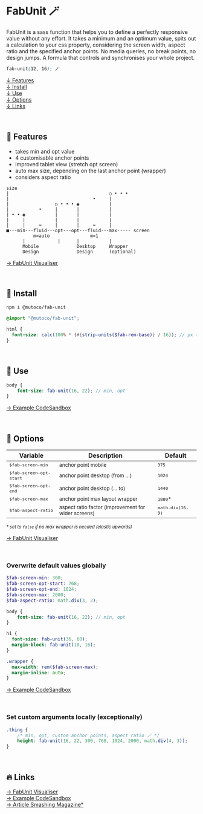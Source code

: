 # FabUnit 🪄

FabUnit is a sass function that helps you to define a perfectly responsive value without any effort. It takes a minimum and an optimum value, spits out a calculation to your css property, considering the screen width, aspect ratio and the specified anchor points. No media queries, no break points, no design jumps. A formula that controls and synchronises your whole project.

```scss
fab-unit(12, 16); 🪄
```
 

[↓ Features](#-features)   
[↓ Install](#-install)  
[↓ Use](#-use)  
[↓ Options](#-options)  
[↓ Links](#-links)  
 
&nbsp;

## 💚 Features

- takes min and opt value
- 4 customisable anchor points
- improved tablet view (stretch opt screen)
- auto max size, depending on the last anchor point (wrapper)
- considers aspect ratio


```
size
|                                     ○ • • •
|                               •     |
|                 ○ • • • ◉           |
|           •     |       |           |
| • • ◉           |       |           |
|     |           |       |           |
|     |     ≈     |       |     ≈     |
■---min---fluid---opt---opt---fluid---max----- screen
          m=auto               m=1
      |            |      |           |
      Mobile              Desktop     Wrapper
      Design              Design      (optional)
```
[→ FabUnit Visualiser](https://codepen.io/Faboolea/live/yLvGMqZ/ed43660a7931e55b2fb2ec35d18e7f8c) 

&nbsp;

## 📀 Install

```bash
npm i @mutoco/fab-unit
```

```scss
@import "@mutoco/fab-unit";

html {
  font-size: calc(100% * (#{strip-units($fab-rem-base)} / 16)); // px to rem
}
```
  
&nbsp;

## 🚀 Use 


```scss
body {
    font-size: fab-unit(16, 22); // min, opt
}
```
[→ Example CodeSandbox](https://codesandbox.io/s/fabunit-ow8wjr)
  
&nbsp;

## 🍬 Options 
| Variable | Description | Default |
| -------- | ----------- | ------- |
| <sub>`$fab-screen-min`</sub> | <sub>anchor point mobile</sub>  | <sub>`375`</sub>
| <sub>`$fab-screen-opt-start`</sub> | <sub>anchor point desktop (from …)</sub> | <sub>`1024`</sub>
| <sub>`$fab-screen-opt-end`</sub> | <sub>anchor point desktop (… to)</sub> | <sub>`1440`</sub>
| <sub>`$fab-screen-max`</sub> | <sub>anchor point max layout wrapper</sub>  | <sub>`1800`*</sub>
| <sub>`$fab-aspect-ratio`</sub> | <sub>aspect ratio factor (improvement for wider screens)</sub> | <sub>`math.div(16, 9)`</sub>

*<sub>\* set to `false` if no max wrapper is needed (elastic upwards)</sub>*

[→ FabUnit Visualiser](https://codepen.io/Faboolea/live/yLvGMqZ/ed43660a7931e55b2fb2ec35d18e7f8c)  

&nbsp;

### Overwrite default values globally
```scss
$fab-screen-min: 300;
$fab-screen-opt-start: 768;
$fab-screen-opt-end: 1024;
$fab-screen-max: 2000;
$fab-aspect-ratio: math.div(3, 2);

body {
    font-size: fab-unit(16, 22); // min, opt
}

h1 {
  font-size: fab-unit(36, 60);
  margin-block: fab-unit(10, 16);
}

.wrapper {
  max-width: rem($fab-screen-max);
  margin-inline: auto;
}
```
[→ Example CodeSandbox](https://codesandbox.io/s/fabunit-ow8wjr)
  
&nbsp;

### Set custom arguments locally (exceptionally)

```scss
.thing {
    /* min, opt, custom anchor points, aspect ratio 🪄 */
    height: fab-unit(16, 22, 300, 768, 1024, 2000, math.div(4, 3));
}
```
  
&nbsp;

## 🔥 Links
[→ FabUnit Visualiser](https://codepen.io/Faboolea/live/yLvGMqZ/ed43660a7931e55b2fb2ec35d18e7f8c)  
[→ Example CodeSandbox](https://codesandbox.io/s/fabunit-ow8wjr)  
[→ Article Smashing Magazine*](https://XXXXXXXXX/)